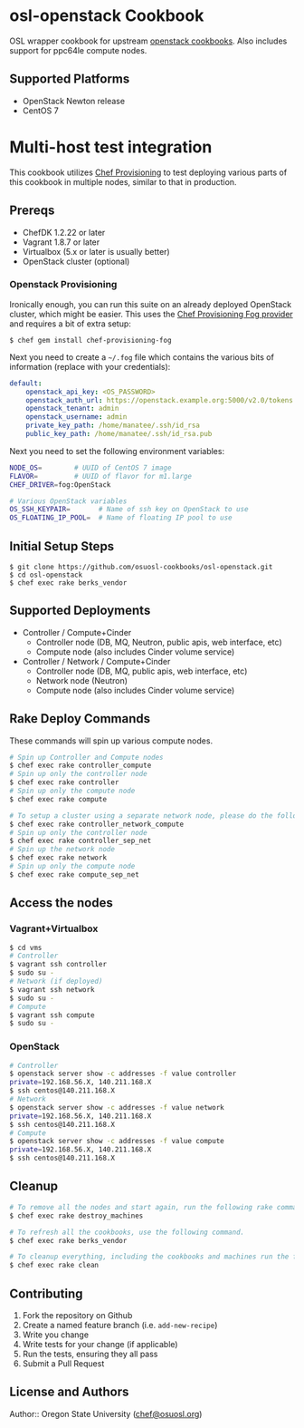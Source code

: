 # osl-openstack Cookbook

OSL wrapper cookbook for upstream [openstack cookbooks](https://wiki.openstack.org/wiki/Chef). Also includes support for
ppc64le compute nodes.

## Supported Platforms

- OpenStack Newton release
- CentOS 7

# Multi-host test integration

This cookbook utilizes [Chef Provisioning](https://github.com/chef/chef-provisioning) to test deploying various parts of
this cookbook in multiple nodes, similar to that in production.

## Prereqs

- ChefDK 1.2.22 or later
- Vagrant 1.8.7 or later
- Virtualbox (5.x or later is usually better)
- OpenStack cluster (optional)

### Openstack Provisioning

Ironically enough, you can run this suite on an already deployed OpenStack cluster, which might be easier. This uses the
[Chef Provisioning Fog provider](https://github.com/chef/chef-provisioning-fog) and requires a bit of extra setup:

``` console
$ chef gem install chef-provisioning-fog
```

Next you need to create a ``~/.fog`` file which contains the various bits of information (replace with your
credentials):

``` yaml
default:
    openstack_api_key: <OS_PASSWORD>
    openstack_auth_url: https://openstack.example.org:5000/v2.0/tokens
    openstack_tenant: admin
    openstack_username: admin
    private_key_path: /home/manatee/.ssh/id_rsa
    public_key_path: /home/manatee/.ssh/id_rsa.pub
```

Next you need to set the following environment variables:

``` bash
NODE_OS=        # UUID of CentOS 7 image
FLAVOR=         # UUID of flavor for m1.large
CHEF_DRIVER=fog:OpenStack

# Various OpenStack variables
OS_SSH_KEYPAIR=       # Name of ssh key on OpenStack to use
OS_FLOATING_IP_POOL=  # Name of floating IP pool to use
```

## Initial Setup Steps

``` console
$ git clone https://github.com/osuosl-cookbooks/osl-openstack.git
$ cd osl-openstack
$ chef exec rake berks_vendor
```

## Supported Deployments

- Controller / Compute+Cinder
  - Controller node (DB, MQ, Neutron, public apis, web interface, etc)
  - Compute node (also includes Cinder volume service)
- Controller / Network / Compute+Cinder
  - Controller node (DB, MQ, public apis, web interface, etc)
  - Network node (Neutron)
  - Compute node (also includes Cinder volume service)

## Rake Deploy Commands

These commands will spin up various compute nodes.

``` bash
# Spin up Controller and Compute nodes
$ chef exec rake controller_compute
# Spin up only the controller node
$ chef exec rake controller
# Spin up only the compute node
$ chef exec rake compute

# To setup a cluster using a separate network node, please do the following instead
$ chef exec rake controller_network_compute
# Spin up only the controller node
$ chef exec rake controller_sep_net
# Spin up the network node
$ chef exec rake network
# Spin up only the compute node
$ chef exec rake compute_sep_net

```

## Access the nodes

### Vagrant+Virtualbox

``` bash
$ cd vms
# Controller
$ vagrant ssh controller
$ sudo su -
# Network (if deployed)
$ vagrant ssh network
$ sudo su -
# Compute
$ vagrant ssh compute
$ sudo su -
```

### OpenStack

``` bash
# Controller
$ openstack server show -c addresses -f value controller
private=192.168.56.X, 140.211.168.X
$ ssh centos@140.211.168.X
# Network
$ openstack server show -c addresses -f value network
private=192.168.56.X, 140.211.168.X
$ ssh centos@140.211.168.X
# Compute
$ openstack server show -c addresses -f value compute
private=192.168.56.X, 140.211.168.X
$ ssh centos@140.211.168.X
```

## Cleanup

``` bash
# To remove all the nodes and start again, run the following rake command.
$ chef exec rake destroy_machines

# To refresh all the cookbooks, use the following command.
$ chef exec rake berks_vendor

# To cleanup everything, including the cookbooks and machines run the following command.
$ chef exec rake clean
```

## Contributing

1. Fork the repository on Github
2. Create a named feature branch (i.e. `add-new-recipe`)
3. Write you change
4. Write tests for your change (if applicable)
5. Run the tests, ensuring they all pass
6. Submit a Pull Request

## License and Authors

Author:: Oregon State University (<chef@osuosl.org>)
